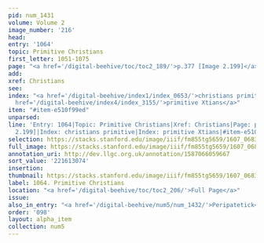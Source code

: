```yaml
---
pid: num_1431
volume: Volume 2
image_number: '216'
head:
entry: '1064'
topic: Primitive Christians
first_letter: 1051-1075
page: "<a href='/digital-beehive/toc/toc2_189/'>p.377 [Image 2.199]</a>"
add:
xref: Christians
see:
index: "<a href='/digital-beehive/index1/index_0653/'>christians primitive</a>|<a
  href='/digital-beehive/index4/index_3155/'>primitive Xtians</a>"
item: "#item-e510f99ed"
unparsed:
line: 'Entry: 1064|Topic: Primitive Christians|Xref: Christians|Page: p.377 [Image
  2.199]|Index: christians primitive|Index: primitive Xtians|#item-e510f99ed'
selection: https://stacks.stanford.edu/image/iiif/fm855tg5659/1607_0683/861,3074,2782,695/full/0/default.jpg
full_image: https://stacks.stanford.edu/image/iiif/fm855tg5659/1607_0683/full/full/0/default.jpg
annotation_uri: http://dev.llgc.org.uk/annotation/1587066059667
sort_value: '221613074'
insertion:
thumbnail: https://stacks.stanford.edu/image/iiif/fm855tg5659/1607_0683/861,3074,600,180/250,/0/default.jpg
label: 1064. Primitive Christians
location: "<a href='/digital-beehive/toc/toc2_206/'>Full Page</a>"
issue:
also_in_entry: "<a href='/digital-beehive/num5/num_1432/'>Peripatetick</a>"
order: '098'
layout: alpha_item
collection: num5
---
```

